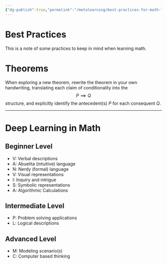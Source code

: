 ```yaml
---
{"dg-publish":true,"permalink":"/metalearning/best-practices-for-math-learning/"}
---
```


# Best Practices
This is a note of some practices to keep in mind when learning math.

# Theorems
When exploring a new theorem, rewrite the theorem in your own handwriting, translating each claim of conditionality into the 
$$
P \implies Q
$$
structure, and explicitly identify the antecedent(s) $P$ for each consequent $Q$.

---
# Deep Learning in Math
## Beginner Level
- V: Verbal descriptions
- A: Abuelita (intuitive) language
- N: Nerdy (formal) language
- V: Visual representations
- I: Inquiry and intrigue
- S: Symbolic representations
- A: Algorithmic Calculations

## Intermediate Level
- P: Problem solving applications
- L: Logical descriptions

## Advanced Level
- M: Modeling scenario(s)
- C: Computer based thinking